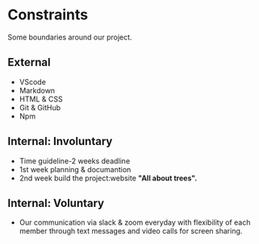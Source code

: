 # Constraints

Some boundaries around our project.

## External

- VScode
- Markdown
- HTML & CSS
- Git & GitHub
- Npm

## Internal: Involuntary

- Time guideline-2 weeks deadline
- 1st week planning & documantion
- 2nd week build the project:website **"All about trees".**

## Internal: Voluntary

- Our communication via slack & zoom everyday with flexibility of each member
  through text messages and video calls for screen sharing.
